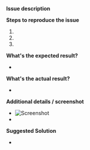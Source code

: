**Issue description**

**Steps to reproduce the issue**

1.  
2. 
3. 

**What's the expected result?**

-

**What's the actual result?**

-

**Additional details / screenshot**

- ![Screenshot]()
-

**Suggested Solution**

-
